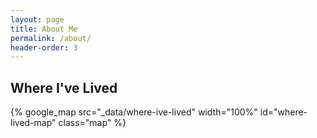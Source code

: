 ```yaml
---
layout: page
title: About Me
permalink: /about/
header-order: 3
---
```


## Where I've Lived

{% google_map src="_data/where-ive-lived" width="100%" id="where-lived-map" class="map" %}
